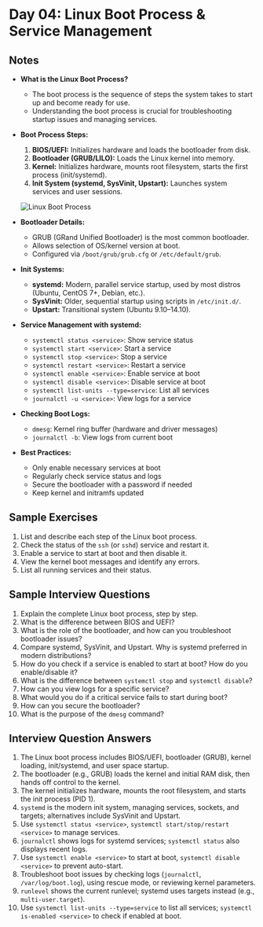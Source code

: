 # Day 04: Linux Boot Process & Service Management

## Notes
- **What is the Linux Boot Process?**
  - The boot process is the sequence of steps the system takes to start up and become ready for use.
  - Understanding the boot process is crucial for troubleshooting startup issues and managing services.

- **Boot Process Steps:**
  1. **BIOS/UEFI:** Initializes hardware and loads the bootloader from disk.
  2. **Bootloader (GRUB/LILO):** Loads the Linux kernel into memory.
  3. **Kernel:** Initializes hardware, mounts root filesystem, starts the first process (init/systemd).
  4. **Init System (systemd, SysVinit, Upstart):** Launches system services and user sessions.

  ![Linux Boot Process](https://upload.wikimedia.org/wikipedia/commons/7/7c/Linux_Boot_Process.png)

- **Bootloader Details:**
  - GRUB (GRand Unified Bootloader) is the most common bootloader.
  - Allows selection of OS/kernel version at boot.
  - Configured via `/boot/grub/grub.cfg` or `/etc/default/grub`.

- **Init Systems:**
  - **systemd:** Modern, parallel service startup, used by most distros (Ubuntu, CentOS 7+, Debian, etc.).
  - **SysVinit:** Older, sequential startup using scripts in `/etc/init.d/`.
  - **Upstart:** Transitional system (Ubuntu 9.10–14.10).

- **Service Management with systemd:**
  - `systemctl status <service>`: Show service status
  - `systemctl start <service>`: Start a service
  - `systemctl stop <service>`: Stop a service
  - `systemctl restart <service>`: Restart a service
  - `systemctl enable <service>`: Enable service at boot
  - `systemctl disable <service>`: Disable service at boot
  - `systemctl list-units --type=service`: List all services
  - `journalctl -u <service>`: View logs for a service

- **Checking Boot Logs:**
  - `dmesg`: Kernel ring buffer (hardware and driver messages)
  - `journalctl -b`: View logs from current boot

- **Best Practices:**
  - Only enable necessary services at boot
  - Regularly check service status and logs
  - Secure the bootloader with a password if needed
  - Keep kernel and initramfs updated

## Sample Exercises
1. List and describe each step of the Linux boot process.
2. Check the status of the `ssh` (or `sshd`) service and restart it.
3. Enable a service to start at boot and then disable it.
4. View the kernel boot messages and identify any errors.
5. List all running services and their status.

## Sample Interview Questions
1. Explain the complete Linux boot process, step by step.
2. What is the difference between BIOS and UEFI?
3. What is the role of the bootloader, and how can you troubleshoot bootloader issues?
4. Compare systemd, SysVinit, and Upstart. Why is systemd preferred in modern distributions?
5. How do you check if a service is enabled to start at boot? How do you enable/disable it?
6. What is the difference between `systemctl stop` and `systemctl disable`?
7. How can you view logs for a specific service?
8. What would you do if a critical service fails to start during boot?
9. How can you secure the bootloader?
10. What is the purpose of the `dmesg` command?

## Interview Question Answers
1. The Linux boot process includes BIOS/UEFI, bootloader (GRUB), kernel loading, init/systemd, and user space startup.
2. The bootloader (e.g., GRUB) loads the kernel and initial RAM disk, then hands off control to the kernel.
3. The kernel initializes hardware, mounts the root filesystem, and starts the init process (PID 1).
4. `systemd` is the modern init system, managing services, sockets, and targets; alternatives include SysVinit and Upstart.
5. Use `systemctl status <service>`, `systemctl start/stop/restart <service>` to manage services.
6. `journalctl` shows logs for systemd services; `systemctl status` also displays recent logs.
7. Use `systemctl enable <service>` to start at boot, `systemctl disable <service>` to prevent auto-start.
8. Troubleshoot boot issues by checking logs (`journalctl`, `/var/log/boot.log`), using rescue mode, or reviewing kernel parameters.
9. `runlevel` shows the current runlevel; systemd uses targets instead (e.g., `multi-user.target`).
10. Use `systemctl list-units --type=service` to list all services; `systemctl is-enabled <service>` to check if enabled at boot.
